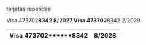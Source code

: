tarjetas repetidas


Visa 473702******8342 8/2027
Visa 473702******8342 2/2029 


| Visa 473702******8342 | 8/2028 |
| --------------------- | ------ |
